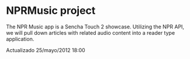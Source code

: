 # NPRMusic project
The NPR Music app is a Sencha Touch 2 showcase. Utilizing the NPR API, we will pull
down articles with related audio content into a reader type application.

Actualizado 25/mayo/2012 18:00
